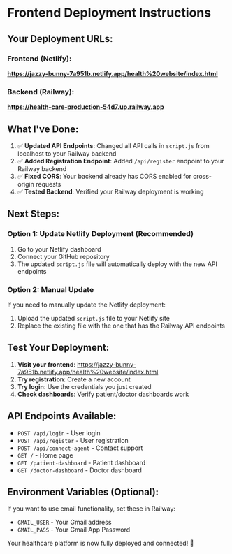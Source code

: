 # Frontend Deployment Instructions

## Your Deployment URLs:

### Frontend (Netlify):
**https://jazzy-bunny-7a951b.netlify.app/health%20website/index.html**

### Backend (Railway):
**https://health-care-production-54d7.up.railway.app**

## What I've Done:

1. ✅ **Updated API Endpoints**: Changed all API calls in `script.js` from localhost to your Railway backend
2. ✅ **Added Registration Endpoint**: Added `/api/register` endpoint to your Railway backend
3. ✅ **Fixed CORS**: Your backend already has CORS enabled for cross-origin requests
4. ✅ **Tested Backend**: Verified your Railway deployment is working

## Next Steps:

### Option 1: Update Netlify Deployment (Recommended)
1. Go to your Netlify dashboard
2. Connect your GitHub repository
3. The updated `script.js` file will automatically deploy with the new API endpoints

### Option 2: Manual Update
If you need to manually update the Netlify deployment:
1. Upload the updated `script.js` file to your Netlify site
2. Replace the existing file with the one that has the Railway API endpoints

## Test Your Deployment:

1. **Visit your frontend**: https://jazzy-bunny-7a951b.netlify.app/health%20website/index.html
2. **Try registration**: Create a new account
3. **Try login**: Use the credentials you just created
4. **Check dashboards**: Verify patient/doctor dashboards work

## API Endpoints Available:

- `POST /api/login` - User login
- `POST /api/register` - User registration  
- `POST /api/connect-agent` - Contact support
- `GET /` - Home page
- `GET /patient-dashboard` - Patient dashboard
- `GET /doctor-dashboard` - Doctor dashboard

## Environment Variables (Optional):
If you want to use email functionality, set these in Railway:
- `GMAIL_USER` - Your Gmail address
- `GMAIL_PASS` - Your Gmail App Password

Your healthcare platform is now fully deployed and connected! 🚀
